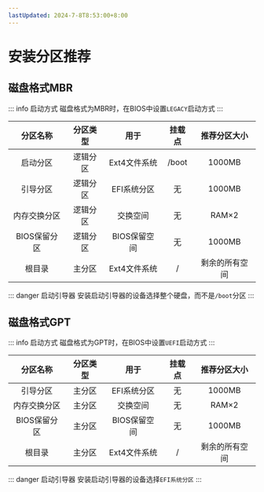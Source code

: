 ```yaml
---
lastUpdated: 2024-7-8T8:53:00+8:00
---
```


# 安装分区推荐

## 磁盘格式MBR

::: info 启动方式
磁盘格式为MBR时，在BIOS中设置```LEGACY```启动方式
:::

|   分区名称   | 分区类型 |    用于    |  挂载点  | 推荐分区大小  |
|:--------:|:----:|:--------:|:-----:|:-------:|
|   启动分区   | 逻辑分区 | Ext4文件系统 | /boot | 1000MB  |
|   引导分区   | 逻辑分区 | EFI系统分区  |   无   | 1000MB  |
|  内存交换分区  | 逻辑分区 |   交换空间   |   无   |  RAM×2  |
| BIOS保留分区 | 逻辑分区 | BIOS保留空间 |   无   | 1000MB  |
|   根目录    | 主分区  | Ext4文件系统 |   /   | 剩余的所有空间 |

::: danger 启动引导器
安装启动引导器的设备选择整个硬盘，而不是```/boot```分区
:::

## 磁盘格式GPT

::: info 启动方式
磁盘格式为GPT时，在BIOS中设置```UEFI```启动方式
:::

|   分区名称   | 分区类型 |    用于    | 挂载点 | 推荐分区大小  |
|:--------:|:----:|:--------:|:---:|:-------:|
|   引导分区   | 主分区  | EFI系统分区  |  无  | 1000MB  |
|  内存交换分区  | 主分区  |   交换空间   |  无  |  RAM×2  |
| BIOS保留分区 | 主分区  | BIOS保留空间 |  无  | 1000MB  |
|   根目录    | 主分区  | Ext4文件系统 |  /  | 剩余的所有空间 |

::: danger 启动引导器
安装启动引导器的设备选择```EFI系统分区```
:::

